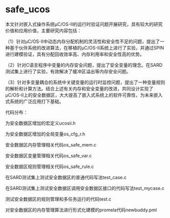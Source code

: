 # safe_ucos

本文针对嵌入式操作系统μC/OS-Ⅱ的运行时验证问题开展研究，具有较大的研究价值和应用价值，主要研究内容包括：

（1）针对μC/OS-Ⅱ中动态内存分配机制的灵活性和安全性不足的问题，提出了一种基于伙伴系统的改进算法，在移植的μC/OS-Ⅱ系统上进行了实验，并通过SPIN进行建模验证，具有分配回收效率高、内存利用率和安全性高的优势。

（2）针对C语言程序中变量的内存安全问题，提出了安全变量的理念。在SARD测试集上进行了实验，有效解决了缓冲区溢出等内存安全问题。

（3）针对多变量耦合的系统中关键变量的运行时监控问题，提出了一种变量规则的解析和计算方法。结合上述有关内存和安全变量的改进，共同设计实现了μC/OS-Ⅱ上的安全数据区，大大提高了嵌入式系统上的软件可靠性，为未来嵌入式系统的广泛应用打下基础。

代码分布：

为安全数据区增加的宏定义ucosii.h

为安全数据区增加的全局变量os_cfg_r.h

安全数据区内存管理相关代码os_safe_mem.c

安全数据区变量管理相关代码os_safe_var.c

安全数据区规则管理相关代码os_safe_rule.c

在SARD测试集上测试安全数据区的普通代码写法test_case.c

在SARD测试集上测试安全数据区调用安全数据区接口的代码写法test_mycase.c

测试安全数据区的规则管理和多任务运行的代码test.c

对安全数据区的内存管理算法进行形式化建模的promela代码newbuddy.pml
